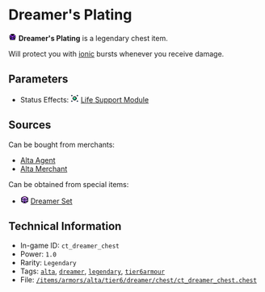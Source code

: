 # Dreamer's Plating

<img src="https://raw.githubusercontent.com/Ceterai/Enternia/main/items/armors/alta/tier6/dreamer/chest/icon.png" alt="Dreamer's Plating icon" loading="lazy" height=16px width="auto" /> **Dreamer's Plating** is a legendary chest item.

Will protect you with [ionic](https://ceterai.github.io/MyEnternia/Wiki/Tags/Ionic) bursts whenever you receive damage.

## Parameters

- Status Effects: <img src="https://raw.githubusercontent.com/Ceterai/Enternia/main/stats/effects/ct_heal/ct_life_support_module.png" alt="Life Support Module icon" loading="lazy" height=16px width="auto" /> [Life Support Module](https://ceterai.github.io/MyEnternia/Wiki/LifeSupportModule)

## Sources

Can be bought from merchants:

- [Alta Agent](https://ceterai.github.io/MyEnternia/Wiki/AltaAgent)
- [Alta Merchant](https://ceterai.github.io/MyEnternia/Wiki/AltaMerchant)

Can be obtained from special items:

- <img src="https://raw.githubusercontent.com/Ceterai/Enternia/main/items/active/alta/sets/dreamer.png" alt="Dreamer Set icon" loading="lazy" height=16px width="auto" /> [Dreamer Set](https://ceterai.github.io/MyEnternia/Wiki/DreamerSet)

## Technical Information

- In-game ID: `ct_dreamer_chest`
- Power: `1.0`
- Rarity: `Legendary`
- Tags: [`alta`](https://ceterai.github.io/MyEnternia/Wiki/Tags/Alta), [`dreamer`](https://ceterai.github.io/MyEnternia/Wiki/Tags/Dreamer), [`legendary`](https://ceterai.github.io/MyEnternia/Wiki/Tags/Legendary), [`tier6armour`](https://ceterai.github.io/MyEnternia/Wiki/Tags/Tier6Armour)
- File: [`/items/armors/alta/tier6/dreamer/chest/ct_dreamer_chest.chest`](https://github.com/Ceterai/Enternia/blob/main/items/armors/alta/tier6/dreamer/chest/ct_dreamer_chest.chest)
